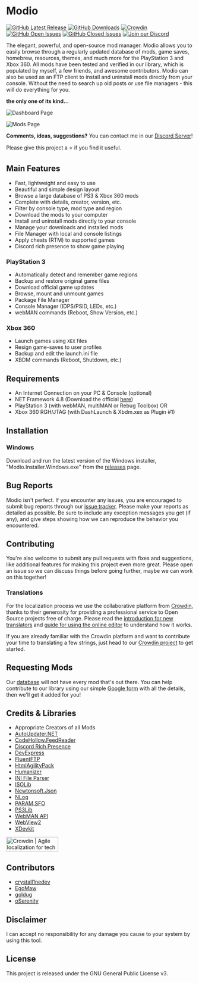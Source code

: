 # Modio
[![GitHub Latest Release](https://img.shields.io/github/release/ohhsodead/Modio.svg)](https://github.com/ohhsodead/Modio/releases/) [![GitHub Downloads](https://img.shields.io/github/downloads/ohhsodead/Modio/total.svg)](https://github.com/ohhsodead/Modio/releases/) [![Crowdin](https://badges.crowdin.net/modiox/localized.svg)](https://crowdin.com/project/modiox) [![GitHub Open Issues](https://img.shields.io/github/issues/ohhsodead/Modio.svg)](https://gitHub.com/ohhsodead/Modio/issues/) [![GitHub Closed Issues](https://img.shields.io/github/issues-closed/ohhsodead/Modio.svg)](https://github.com/ohhsodead/Modio/issues?q=is%3Aissue+is%3Aclosed)  [![Join our Discord](https://img.shields.io/badge/chat%20on-discord-7289DA)](https://discord.gg/FTCS3Xu)

The elegant, powerful, and open-source mod manager. Modio allows you to easily browse through a regularly updated database of mods, game saves, homebrew, resources, themes, and much more for the PlayStation 3 and Xbox 360. All mods have been tested and verified in our library, which is populated by myself, a few friends, and awesome contributors. Modio can also be used as an FTP client to install and uninstall mods directly from your console. Without the need to search up old posts or use file managers - this will do everything for you.

**the only one of its kind...**

![Dashboard Page](https://raw.githubusercontent.com/ohhsodead/Modio/master/.screenshots/demo/DashboardPage.png?raw=true)

![Mods Page](https://raw.githubusercontent.com/ohhsodead/Modio/master/.screenshots/demo/GameModsPage.png?raw=true)

**Comments, ideas, suggestions?** You can contact me in our [Discord Server](https://discord.gg/FTCS3Xu)!

Please give this project a ⭐ if you find it useful.

## Main Features

* Fast, lightweight and easy  to use
* Beautiful and simple design layout
* Browse a large database of PS3 & Xbox 360 mods
* Complete with details, creator, version, etc.
* Filter by console type, mod type and region
* Download the mods to your computer
* Install and uninstall mods directly to your console
* Manage your downloads and installed mods
* File Manager with local and console listings
* Apply cheats (RTM) to supported games
* Discord rich presence to show game playing

### PlayStation 3
* Automatically detect and remember game regions
* Backup and restore original game files
* Download official game updates
* Browse, mount and unmount games
* Package File Manager
* Console Manager (IDPS/PSID, LEDs, etc.)
* webMAN commands (Reboot, Show Version, etc.)

### Xbox 360
* Launch games using `XEX` files
* Resign game-saves to user profiles
* Backup and edit the launch.ini file
* XBDM commands (Reboot, Shutdown, etc.)

## Requirements

* An Internet Connection on your PC & Console (optional)
* NET Framework 4.8 (Download the official [here](https://dotnet.microsoft.com/download/dotnet-framework/thank-you/net48-web-installer))
* PlayStation 3 (with webMAN, multiMAN or Rebug Toolbox) OR
* Xbox 360 RGH/JTAG (with DashLaunch & Xbdm.xex as Plugin #1)

## Installation

### Windows

Download and run the latest version of the Windows installer, "Modio.Installer.Windows.exe" from the [releases](https://github.com/ohhsodead/Modio/releases/latest) page.

## Bug Reports
Modio isn't perfect. If you encounter any issues, you are encouraged to submit bug reports through our [issue tracker](https://github.com/ohhsodead/Modio/issues/new). Please make your reports as detailed as possible. Be sure to include any exception messages you get (if any), and give steps showing how we can reproduce the behavior you encountered.

## Contributing

You're also welcome to submit any pull requests with fixes and suggestions, like additional features for making this project even more great. Please open an issue so we can discuss things before going further, maybe we can work on this together!

### Translations
For the localization process we use the collaborative platform from [Crowdin](https://crowdin.com/), thanks to their generosity for providing a professional service to Open Source projects free of charge. Please read the [introduction for new translators](https://support.crowdin.com/crowdin-intro/) and [guide for using the online editor](https://support.crowdin.com/online-editor/) to understand how it works.

If you are already familiar with the Crowdin platform and want to contribute your time to translating a few strings, just head to our [Crowdin project](https://crowdin.com/projects/modio) to get started.

## Requesting Mods

Our [database](https://github.com/ohhsodead/Modio-Database) will not have every mod that's out there. You can help contribute to our library using our simple [Google form](https://forms.gle/iSFmyFP1J8ioUELy9) with all the details, then we'll get it added for you!

## Credits & Libraries

* Appropriate Creators of all Mods
* [AutoUpdater.NET](https://github.com/ravibpatel/AutoUpdater.NET)
* [CodeHollow.FeedReader](https://github.com/arminreiter/FeedReader/)
* [Discord Rich Presence](https://github.com/Lachee/discord-rpc-csharp)
* [DevExpress](https://devexpress.com/)
* [FluentFTP](https://github.com/robinrodricks/FluentFTP)
* [HtmlAgilityPack](https://html-agility-pack.net/)
* [Humanizer](https://github.com/Humanizr/Humanizer)
* [INI File Parser](https://github.com/rickyah/ini-parser)
* [ISOLib](https://github.com/PureIso)
* [Newtonsoft.Json](https://newtonsoft.com/json)
* [NLog](https://nlog-project.org/)
* [PARAM.SFO](https://www.aldostools.org/)
* [PS3Lib](https://github.com/iMCSx/PS3Lib)
* [WebMAN API](https://github.com/aldostools/webMAN-MOD)
* [WebView2](https://aka.ms/webview)
* [XDevkit](https://microsoft.com/)

[<a href="https://crowdin.com/?utm_source=badge&utm_medium=referral&utm_campaign=badge-add-on" rel="nofollow"><img style="width:140;height:40px" src="https://badges.crowdin.net/badge/light/crowdin-on-dark.png" srcset="https://badges.crowdin.net/badge/light/crowdin-on-dark.png 1x,https://badges.crowdin.net/badge/light/crowdin-on-dark@2x.png 2x" alt="Crowdin | Agile localization for tech companies" /></a>](https://crowdin.com)

## Contributors

* [crystall1nedev ](https://github.com/crystall1nedev)
* [EgoMaw](https://github.com/EgoMaw)
* [goldug](http://djopposite.se/)
* [oSerenity](https://github.com/oSerenity)

## Disclaimer

I can accept no responsibility for any damage you cause to your system by using this tool.

## License

This project is released under the GNU General Public License v3.
